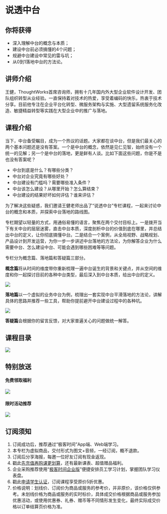# 说透中台

## 你将获得

*   深入理解中台的概念与本质；
*   建设中台前必须搞懂的4个问题；
*   规避中台建设中常见的雷与坑；
*   从0到1落地中台的方法论。

  

## 讲师介绍

王健，ThoughtWorks首席咨询师，拥有十几年国内外大型企业软件设计开发、团队组织转型从业经验。一直保持着对技术的热爱，享受着编码的快乐，热衷于技术分享。目前他专注在企业平台化转型、微服务架构与实施、大型遗留系统服务化改造、敏捷精益转型等实践在大型企业中的推广与落地。

  

## 课程介绍

当下，中台备受瞩目，成为一个热议的话题。大家都在谈中台，但是我们最关心的两个基本问题还是没有答案。一个是中台的概念，依然是见仁见智，始终没有一个统一的见解；另一个是中台的落地，更是鲜有人谈。比如下面这些问题，你是不是也没有答案呢？

*   中台到底是什么？有哪些分类？
*   中台对企业究竟有哪些好处？
*   中台建设有门槛吗？需要哪些准入条件？
*   中台该怎么建设？从哪里开始？怎么算结束？
*   中台建设的结果好坏如何评估？谁来评估？

为了解决这些疑惑，我们邀请王健老师出品了“说透中台”专栏课程，一起来讨论中台的概念和本质，并探索中台落地的路线图。

专栏期望以轻量的方式，用通俗易懂的语言，聚焦在两个交付目标上。一是拨开当下有关中台的层层迷雾，直击中台本质，深度剖析中台的价值到底在哪里，并总结出中台的定义，让你彻底搞懂中台。二是结合一个案例，从全局视野、战略规划、产品设计到开发运营，为你一步一步讲述中台落地的方法论，为你解答企业为什么需要中台、怎么建设中台、可能会遇到哪些困难等等问题。

专栏分为概念篇、落地篇和答疑篇三部分。

**概念篇**将从时间的维度带你重新梳理一遍中台诞生的背景和关键点，并从空间的维度和你一起探讨目前的各种中台类型，最后深入到中台本质，给出中台的定义。

![](https://static001.geekbang.org/resource/image/ed/37/ed64a61eed7525c90df8c0e50396d437.jpg)

**落地篇**以一个虚拟的业务中台为例，梳理出一套实现中台平滑落地的方法论，讲解具体的思路并推荐一些工具，帮助你提前避开中台建设过程中的各种坑。

![](https://static001.geekbang.org/resource/image/ad/8a/ade8c61a0455d71de6a78b88f111368a.jpg)

**答疑篇**会根据你的留言反馈，对大家普遍关心的问题做统一解答。

  

## 课程目录

![](https://static001.geekbang.org/resource/image/e8/65/e897fd79ca49fe66dcb0a5f35cd00565.jpg)

  

## 特别放送

#### 免费领取福利

[![](https://static001.geekbang.org/resource/image/3b/f4/3bdf677ae6490acb5f2899985e9337f4.jpg?wh=1029x315)](https://time.geekbang.org/article/455497)

#### 限时活动推荐

[![](https://static001.geekbang.org/resource/image/67/a0/6720f5d50b4b38abbf867facdef728a0.png?wh=1035x360)](https://shop18793264.m.youzan.com/wscgoods/detail/2fmoej9krasag5p?dc_ps=2913145716543073286.200001)

  

## 订阅须知

1.  订阅成功后，推荐通过“极客时间”App端、Web端学习。
2.  本专栏为虚拟商品，交付形式为图文+音频，一经订阅，概不退款。
3.  订阅后分享海报，每邀一位好友订阅有现金返现。
4.  戳此[先充值再购课更划算](https://shop18793264.m.youzan.com/wscgoods/detail/2fmoej9krasag5p?scan=1&activity=none&from=kdt&qr=directgoods_1541158976&shopAutoEnter=1)，还有最新课表、超值赠品福利。
5.  企业采购推荐使用“[极客时间企业版](https://b.geekbang.org/?utm_source=geektime&utm_medium=columnintro&utm_campaign=newregister&gk_source=2021020901_gkcolumnintro_newregister)”便捷安排员工学习计划，掌握团队学习仪表盘。
6.  戳此[申请学生认证](https://promo.geekbang.org/activity/student-certificate?utm_source=geektime&utm_medium=caidanlan1)，订阅课程享受原价5折优惠。
7.  价格说明：划线价、订阅价为商品或服务的参考价，并非原价，该价格仅供参考。未划线价格为商品或服务的实时标价，具体成交价格根据商品或服务参加优惠活动，或使用优惠券、礼券、赠币等不同情形发生变化，最终实际成交价格以订单结算页价格为准。
